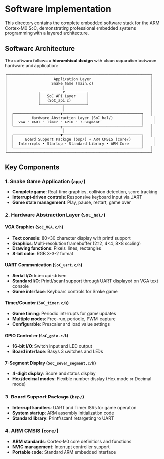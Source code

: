# Software Implementation

This directory contains the complete embedded software stack for the ARM Cortex-M0 SoC, demonstrating professional embedded systems programming with a layered architecture.

## Software Architecture

The software follows a **hierarchical design** with clean separation between hardware and application:

```
┌─────────────────────────────────────────────────────────────────┐
│                     Application Layer                           │
│                    Snake Game (main.c)                          │
│                         │                                       │
│              ┌──────────▼──────────┐                            │
│              │   SoC API Layer     │                            │
│              │   (SoC_api.c)       │                            │
│              └──────────┬──────────┘                            │
│                         │                                       │
│  ┌─────────────────────▼────────────────────────────────────┐   │
│  │        Hardware Abstraction Layer (SoC_hal/)             │    │
│  │  VGA • UART • Timer • GPIO • 7-Segment                   │    │
│  └─────────────────────┬────────────────────────────────────┘   │
│                         │                                       │
│  ┌─────────────────────▼────────────────────────────────────┐   │
│  │     Board Support Package (bsp/) + ARM CMSIS (core/)     │    │
│  │  Interrupts • Startup • Standard Library • ARM Core      │    │
│  └──────────────────────────────────────────────────────────┘   │
└─────────────────────────────────────────────────────────────────┘
```

## Key Components

### 1. Snake Game Application (`app/`)
- **Complete game**: Real-time graphics, collision detection, score tracking
- **Interrupt-driven controls**: Responsive keyboard input via UART
- **Game state management**: Play, pause, restart, game over

### 2. Hardware Abstraction Layer (`SoC_hal/`)

#### VGA Graphics (`SoC_VGA.c/h`)
- **Text console**: 80×30 character display with printf support
- **Graphics**: Multi-resolution framebuffer (2×2, 4×4, 8×8 scaling)
- **Drawing functions**: Pixels, lines, rectangles
- **8-bit color**: RGB 3-3-2 format

#### UART Communication (`SoC_uart.c/h`)
- **Serial I/O**: interrupt-driven
- **Standard I/O**: Printf/scanf support through UART displayed on VGA  text console
- **Game interface**: Keyboard controls for Snake game

#### Timer/Counter (`SoC_timer.c/h`)
- **Game timing**: Periodic interrupts for game updates
- **Multiple modes**: Free-run, periodic, PWM, capture
- **Configurable**: Prescaler and load value settings

#### GPIO Controller (`SoC_gpio.c/h`)
- **16-bit I/O**: Switch input and LED output
- **Board interface**: Basys 3 switches and LEDs

#### 7-Segment Display (`SoC_seven_segment.c/h`)
- **4-digit display**: Score and status display
- **Hex/decimal modes**: Flexible number display (Hex mode or Decimal mode)

### 3. Board Support Package (`bsp/`)
- **Interrupt handlers**: UART and Timer ISRs for game operation
- **System startup**: ARM assembly initialization code
- **Standard library**: Printf/scanf retargeting to UART

### 4. ARM CMSIS (`core/`)
- **ARM standards**: Cortex-M0 core definitions and functions
- **NVIC management**: Interrupt controller support
- **Portable code**: Standard ARM embedded interface
